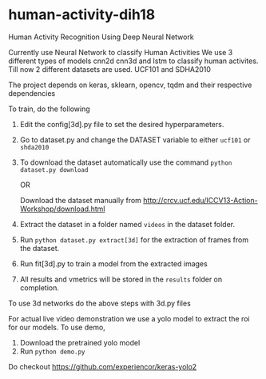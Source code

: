 # human-activity-dih18
Human Activity Recognition Using Deep Neural Network

Currently use Neural Network to classify Human Activities
We use 3 different types of models cnn2d cnn3d and lstm to classify human activites.
Till now 2 different datasets are used. UCF101 and SDHA2010

The project depends on keras, sklearn, opencv, tqdm and their respective dependencies

To train, do the following 
 1. Edit the config[3d].py file to set the desired hyperparameters.
 2. Go to dataset.py and change the DATASET variable to either `ucf101` or `shda2010`
 3. To download the dataset automatically use the command
    `python dataset.py download`
    
    OR
    
    Download the dataset manually from  http://crcv.ucf.edu/ICCV13-Action-Workshop/download.html
 4. Extract the dataset in a folder named `videos` in the dataset folder.
 5. Run `python dataset.py extract[3d]` for the extraction of frames from the dataset.
 6. Run fit[3d].py to train a model from the extracted images
 7. All results and vmetrics will be stored in the `results` folder on completion.
 
To use 3d networks do the above steps with 3d.py files
 
For actual live video demonstration we use a yolo model to extract the roi for our models.
To use demo,
 1. Download the pretrained yolo model
 2. Run `python demo.py`
 

Do checkout
https://github.com/experiencor/keras-yolo2

